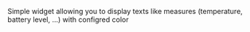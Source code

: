Simple widget allowing you to display texts like measures (temperature, battery level, ...) with configred color
